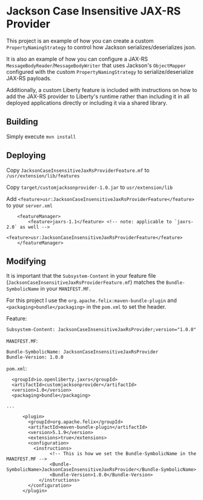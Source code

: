 # Jackson Case Insensitive JAX-RS Provider

This project is an example of how you can create a custom `PropertyNamingStrategy` to control how Jackson serializes/deserializes json.

It is also an example of how you can configure a JAX-RS `MessageBodyReader`/`MessageBodyWriter` that uses Jackson's `ObjectMapper` configured with the custom `PropertyNamingStrategy` to serialize/deserialize JAX-RS payloads.

Additionally, a custom Liberty feature is included with instructions on how to add the JAX-RS provider to Liberty's runtime rather than including it in all deployed applications directly or including it via a shared library.

## Building

Simply execute `mvn install`

## Deploying

Copy `JacksonCaseInsensitiveJaxRsProviderFeature.mf` to `/usr/extension/lib/features`

Copy `target/customjacksonprovider-1.0.jar` to `usr/extension/lib`

Add `<feature>usr:JacksonCaseInsensitiveJaxRsProviderFeature</feature>` to your `server.xml`
```
    <featureManager>
        <feature>jaxrs-1.1</feature> <!-- note: applicable to `jaxrs-2.0` as well -->
        <feature>usr:JacksonCaseInsensitiveJaxRsProviderFeature</feature>
    </featureManager>
```

## Modifying

It is important that the `Subsystem-Content` in your feature file (`JacksonCaseInsensitiveJaxRsProviderFeature.mf`) matches the `Bundle-SymbolicName` in your `MANIFEST.MF`.

For this project I use the `org.apache.felix:maven-bundle-plugin` and `<packaging>bundle</packaging>` in the `pom.xml` to set the header.

Feature:
```
Subsystem-Content: JacksonCaseInsensitiveJaxRsProvider;version="1.0.0"
```

`MANIFEST.MF`:
```
Bundle-SymbolicName: JacksonCaseInsensitiveJaxRsProvider
Bundle-Version: 1.0.0
```

`pom.xml`:
```
  <groupId>io.openliberty.jaxrs</groupId>
  <artifactId>customjacksonprovider</artifactId>
  <version>1.0</version>
  <packaging>bundle</packaging>

...

      <plugin>
        <groupId>org.apache.felix</groupId>
        <artifactId>maven-bundle-plugin</artifactId>
        <version>5.1.9</version>
        <extensions>true</extensions>
        <configuration>
          <instructions>
                <!-- This is how we set the Bundle-SymbolicName in the MANIFEST.MF -->
                <Bundle-SymbolicName>JacksonCaseInsensitiveJaxRsProvider</Bundle-SymbolicName>
                <Bundle-Version>1.0.0</Bundle-Version>
            </instructions>
        </configuration>
      </plugin>
```